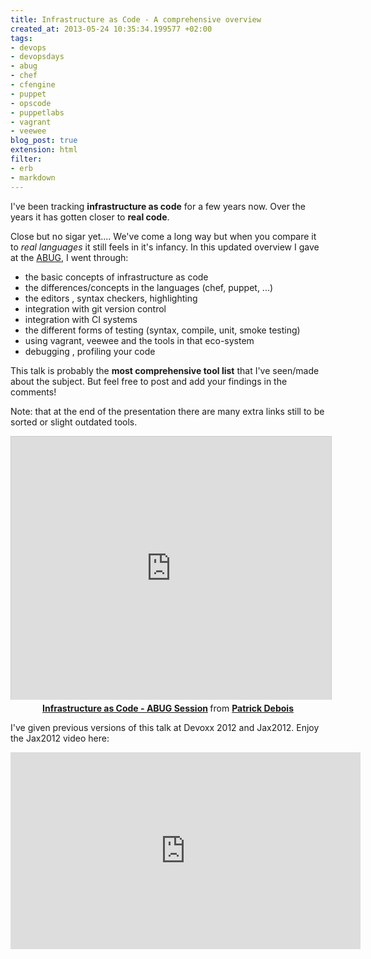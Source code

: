 ```yaml
---
title: Infrastructure as Code - A comprehensive overview
created_at: 2013-05-24 10:35:34.199577 +02:00
tags:
- devops
- devopsdays
- abug
- chef
- cfengine
- puppet
- opscode
- puppetlabs
- vagrant
- veewee
blog_post: true
extension: html
filter:
- erb
- markdown
---
```

I've been tracking __infrastructure as code__ for a few years now. Over the years it has gotten closer to __real code__. 

Close but no sigar yet.... We've come a long way but when you compare it to _real languages_ it still feels in it's infancy. In this updated overview I gave at the [ABUG](http://abug5.eventbrite.com/), I went through:

- the basic concepts of infrastructure as code
- the differences/concepts in the languages (chef, puppet, ...)
- the editors , syntax checkers, highlighting
- integration with git version control
- integration with CI systems
- the different forms of testing (syntax, compile, unit, smoke testing)
- using vagrant, veewee and the tools in that eco-system
- debugging , profiling your code

This talk is probably the **most comprehensive tool list** that I've seen/made about the subject. But feel free to post and add your findings in the comments!

Note: that at the end of the presentation there are many extra links still to be sorted or slight outdated tools.

<center>
<iframe src="http://www.slideshare.net/slideshow/embed_code/21814324" width="512" height="421" frameborder="0" marginwidth="0" marginheight="0" scrolling="no" style="border:1px solid #CCC;border-width:1px 1px 0;margin-bottom:5px" allowfullscreen webkitallowfullscreen mozallowfullscreen> </iframe> <div style="margin-bottom:5px"> <strong> <a href="http://www.slideshare.net/jedi4ever/infrastructure-as-code-abug-session" title="Infrastructure as Code - ABUG Session" target="_blank">Infrastructure as Code - ABUG Session</a> </strong> from <strong><a href="http://www.slideshare.net/jedi4ever" target="_blank">Patrick Debois</a></strong> </div>
</center>


I've given previous versions of this talk at Devoxx 2012 and Jax2012. Enjoy the Jax2012 video here:

<center>
<iframe width="560" height="315" src="http://www.youtube.com/embed/cuJZbRngWC0" frameborder="0" allowfullscreen></iframe>
</center>
